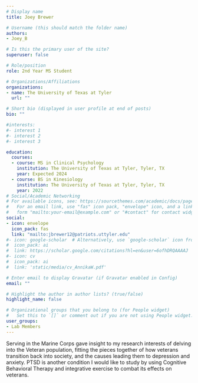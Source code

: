 ```yaml
---
# Display name
title: Joey Brewer

# Username (this should match the folder name)
authors:
- Joey_B

# Is this the primary user of the site?
superuser: false

# Role/position
role: 2nd Year MS Student

# Organizations/Affiliations
organizations:
- name: The University of Texas at Tyler
  url: ""

# Short bio (displayed in user profile at end of posts)
bio: ""

#interests:
#- interest 1
#- interest 2
#- interest 3

education:
  courses:
  - course: MS in Clinical Psychology
    institution: The University of Texas at Tyler, Tyler, TX
    year: Expected 2024
  - course: BS in Kinesiology
    institution: The University of Texas at Tyler, Tyler, TX
    year: 2022
# Social/Academic Networking
# For available icons, see: https://sourcethemes.com/academic/docs/page-builder/#icons
#   For an email link, use "fas" icon pack, "envelope" icon, and a link in the
#   form "mailto:your-email@example.com" or "#contact" for contact widget.
social:
- icon: envelope
  icon_pack: fas
  link: "mailto:jbrewer12@patriots.uttyler.edu"
#- icon: google-scholar  # Alternatively, use `google-scholar` icon from `ai` icon pack
#  icon_pack: ai
#  link: https://scholar.google.com/citations?hl=en&user=6ofhDRQAAAAJ
#- icon: cv
#  icon_pack: ai
#  link: 'static/media/cv_AnnikaW.pdf'

# Enter email to display Gravatar (if Gravatar enabled in Config)
email: ""

# Highlight the author in author lists? (true/false)
highlight_name: false

# Organizational groups that you belong to (for People widget)
#   Set this to `[]` or comment out if you are not using People widget.
user_groups:
- Lab Members
---
```

Serving in the Marine Corps gave insight to my research interests of delving into the Veteran population, fitting the pieces together of how veterans transition back into society, and the causes leading them to depression and anxiety. PTSD is another condition I would like to study by using Cognitive Behavioral Therapy and integrative exercise to combat its effects on veterans.
